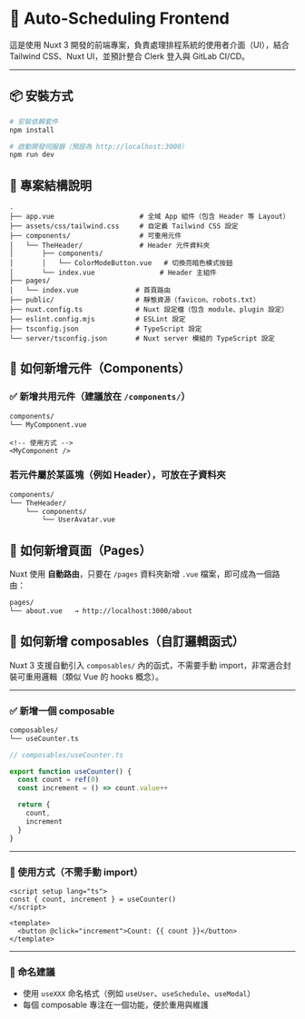 # 🧠 Auto-Scheduling Frontend

這是使用 Nuxt 3 開發的前端專案，負責處理排程系統的使用者介面（UI），結合 Tailwind CSS、Nuxt UI，並預計整合 Clerk 登入與 GitLab CI/CD。

---

## 📦 安裝方式

```bash
# 安裝依賴套件
npm install

# 啟動開發伺服器（預設為 http://localhost:3000）
npm run dev
```

## 📁 專案結構說明

```text
.
├── app.vue                     # 全域 App 組件（包含 Header 等 Layout）
├── assets/css/tailwind.css     # 自定義 Tailwind CSS 設定
├── components/                 # 可重用元件
│   └── TheHeader/              # Header 元件資料夾
│       ├── components/
│       │   └── ColorModeButton.vue   # 切換亮暗色模式按鈕
│       └── index.vue                # Header 主組件
├── pages/
│   └── index.vue              # 首頁路由
├── public/                    # 靜態資源（favicon、robots.txt）
├── nuxt.config.ts             # Nuxt 設定檔（包含 module、plugin 設定）
├── eslint.config.mjs          # ESLint 設定
├── tsconfig.json              # TypeScript 設定
└── server/tsconfig.json       # Nuxt server 模組的 TypeScript 設定
```

## 🧱 如何新增元件（Components）

### ✅ 新增共用元件（建議放在 `/components/`）

```bash
components/
└── MyComponent.vue
```

```vue
<!-- 使用方式 -->
<MyComponent />
```

### 若元件屬於某區塊（例如 Header），可放在子資料夾

```bash
components/
└── TheHeader/
    └── components/
        └── UserAvatar.vue
```

## 📄 如何新增頁面（Pages）

Nuxt 使用 **自動路由**，只要在 `/pages` 資料夾新增 `.vue` 檔案，即可成為一個路由：

```bash
pages/
└── about.vue   → http://localhost:3000/about
```

## 🧪 如何新增 composables（自訂邏輯函式）

Nuxt 3 支援自動引入 `composables/` 內的函式，不需要手動 import，非常適合封裝可重用邏輯（類似 Vue 的 hooks 概念）。

---

### ✅ 新增一個 composable

```bash
composables/
└── useCounter.ts
```

```ts
// composables/useCounter.ts

export function useCounter() {
  const count = ref(0)
  const increment = () => count.value++

  return {
    count,
    increment
  }
}
```

---

### 🧠 使用方式（不需手動 import）

```vue
<script setup lang="ts">
const { count, increment } = useCounter()
</script>

<template>
  <button @click="increment">Count: {{ count }}</button>
</template>
```

---

### 📌 命名建議

- 使用 `useXXX` 命名格式（例如 `useUser`、`useSchedule`、`useModal`）
- 每個 composable 專注在一個功能，便於重用與維護
